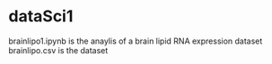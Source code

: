 # dataSci1
brainlipo1.ipynb is the anaylis of a brain lipid RNA expression dataset  
brainlipo.csv is the dataset
